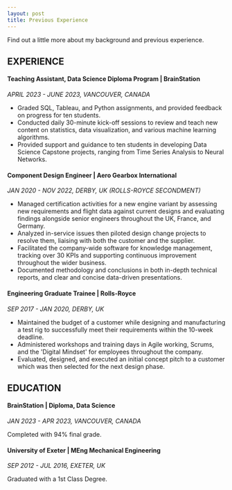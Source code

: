 ```yaml
---
layout: post
title: Previous Experience
---
```


Find out a little more about my background and previous experience.

## EXPERIENCE 

#### Teaching Assistant, Data Science Diploma Program | BrainStation
*APRIL 2023 - JUNE 2023, VANCOUVER, CANADA*
- Graded SQL, Tableau, and Python assignments, and provided feedback on progress for ten students.
- Conducted daily 30-minute kick-off sessions to review and teach new content on statistics, data visualization, and various machine learning algorithms.
- Provided support and guidance to ten students in developing Data Science Capstone projects, ranging from Time Series Analysis to Neural Networks.

#### Component Design Engineer | Aero Gearbox International
*JAN 2020 - NOV 2022, DERBY, UK (ROLLS-ROYCE SECONDMENT)*
- Managed certification activities for a new engine variant by assessing new requirements and flight data against current designs and evaluating findings alongside senior engineers throughout the UK, France, and Germany.
- Analyzed in-service issues then piloted design change projects to resolve them, liaising with both the customer and the supplier.
- Facilitated the company-wide software for knowledge management, tracking over 30 KPIs and supporting continuous improvement throughout the wider business.
- Documented methodology and conclusions in both in-depth technical reports, and clear and concise data-driven presentations.

#### Engineering Graduate Trainee | Rolls-Royce
*SEP 2017 - JAN 2020, DERBY, UK*
- Maintained the budget of a customer while designing and manufacturing a test rig to successfully meet their requirements within the 10-week deadline.
- Administered workshops and training days in Agile working, Scrums, and the 'Digital Mindset' for employees throughout the company.
- Evaluated, designed, and executed an initial concept pitch to a customer which was then selected for the next design phase.

## EDUCATION

#### BrainStation | Diploma, Data Science
*JAN 2023 - APR 2023, VANCOUVER, CANADA*

Completed with 94% final grade.

#### University of Exeter | MEng Mechanical Engineering
*SEP 2012 - JUL 2016, EXETER, UK*

Graduated with a 1st Class Degree.